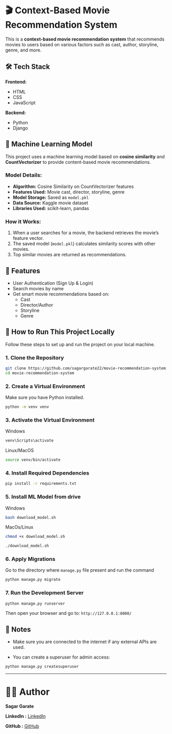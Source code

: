 # 🎬 Context-Based Movie Recommendation System

This is a **context-based movie recommendation system** that recommends movies to users based on various factors such as cast, author, storyline, genre, and more.

## 🛠️ Tech Stack

**Frontend:**
- HTML
- CSS
- JavaScript

**Backend:**
- Python
- Django

## 🤖 Machine Learning Model

This project uses a machine learning model based on **cosine similarity** and **CountVectorizer** to provide content-based movie recommendations.

### Model Details:
- **Algorithm:** Cosine Similarity on CountVectorizer features
- **Features Used:** Movie cast, director, storyline, genre
- **Model Storage:** Saved as `model.pkl`
- **Data Source:** Kaggle movie dataset
- **Libraries Used:** scikit-learn, pandas

### How it Works:
1. When a user searches for a movie, the backend retrieves the movie’s feature vector.
2. The saved model (`model.pkl`) calculates similarity scores with other movies.
3. Top similar movies are returned as recommendations.

## 🔐 Features

- User Authentication (Sign Up & Login)
- Search movies by name
- Get smart movie recommendations based on:
  - Cast
  - Director/Author
  - Storyline
  - Genre

## 🚀 How to Run This Project Locally

Follow these steps to set up and run the project on your local machine.

### 1. Clone the Repository
```bash
git clone https://github.com/sagargarate22/movie-recommendation-system.git
cd movie-recommendation-system
```

### 2. Create a Virtual Environment
Make sure you have Python installed.
```bash
python -m venv venv
```

### 3. Activate the Virtual Environment
Windows
```bash
venv\Scripts\activate
```
Linux/MacOS
```bash
source venv/bin/activate
```
### 4. Install Required Dependencies
```bash
pip install -r requirements.txt
```

### 5. Install ML Model from drive
Windows
```bash
bash download_model.sh
```
MacOs/Linux
```bash
chmod +x download_model.sh
```
```bash
./download_model.sh
```

### 6. Apply Migrations
Go to the directory where `manage.py` file present and run the command
```bash
python manage.py migrate
```
### 7. Run the Development Server
```bash
python manage.py runserver
```
Then open your browser and go to:
`http://127.0.0.1:8000/`



## 📝 Notes
 - Make sure you are connected to the internet if any external APIs are used.

 - You can create a superuser for admin access:

```bash
python manage.py createsuperuser
```

---
# 🙋‍♂️ Author
**Sagar Garate**

**LinkedIn :** [LinkedIn](https://www.linkedin.com/in/sagar-garate-3573ab233)

**GitHub :** [GitHub](https://github.com/sagargarate22)

